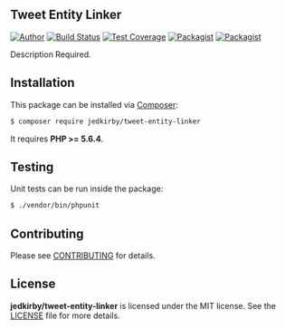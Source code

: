 Tweet Entity Linker
-------
[![Author](https://img.shields.io/badge/author-@jedkirby-blue.svg?style=flat-square)](https://twitter.com/jedkirby)
[![Build Status](https://img.shields.io/travis/jedkirby/tweet-entity-linker/master.svg?style=flat-square)](https://travis-ci.org/jedkirby/tweet-entity-linker)
[![Test Coverage](https://img.shields.io/coveralls/jedkirby/tweet-entity-linker/master.svg?style=flat-square)](https://coveralls.io/github/jedkirby/tweet-entity-linker)
[![Packagist](https://img.shields.io/packagist/v/jedkirby/tweet-entity-linker.svg?style=flat-square)](https://packagist.org/packages/jedkirby/tweet-entity-linker)
[![Packagist](https://img.shields.io/packagist/l/jedkirby/tweet-entity-linker.svg?style=flat-square)](https://github.com/jedkirby/tweet-entity-linker/blob/master/LICENSE)

Description Required.

Installation
-------

This package can be installed via [Composer]:

``` bash
$ composer require jedkirby/tweet-entity-linker
```

It requires **PHP >= 5.6.4**.

Testing
-------

Unit tests can be run inside the package:

``` bash
$ ./vendor/bin/phpunit
```

Contributing
-------

Please see [CONTRIBUTING](CONTRIBUTING.md) for details.

License
-------

**jedkirby/tweet-entity-linker** is licensed under the MIT license.  See the [LICENSE](LICENSE) file for more details.

[Composer]: https://getcomposer.org/